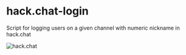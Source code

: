 # hack.chat-login
Script for logging users on a given channel with numeric nickname in hack.chat

![hack.chat](https://www.brasilturbo.com/Qy9EmwEF.png)

